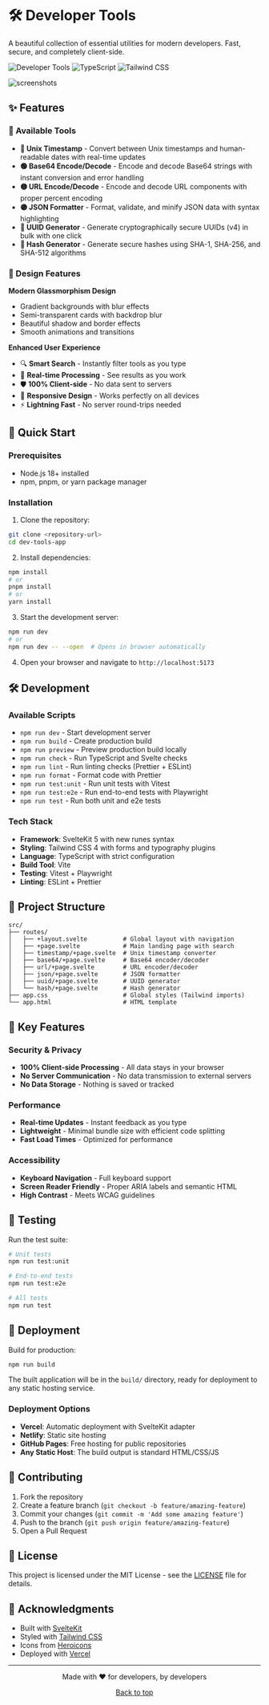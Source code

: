 # 🛠️ Developer Tools

A beautiful collection of essential utilities for modern developers. Fast, secure, and completely client-side.

![Developer Tools](https://img.shields.io/badge/Built%20with-SvelteKit%205-FF3E00?style=for-the-badge&logo=svelte&logoColor=white)
![TypeScript](https://img.shields.io/badge/TypeScript-007ACC?style=for-the-badge&logo=typescript&logoColor=white)
![Tailwind CSS](https://img.shields.io/badge/Tailwind_CSS-38B2AC?style=for-the-badge&logo=tailwind-css&logoColor=white)

![screenshots](../docs/images/SCR-20250702-lmnf.png)

## ✨ Features

### 🔧 Available Tools

- **🔵 Unix Timestamp** - Convert between Unix timestamps and human-readable dates with real-time updates
- **🟢 Base64 Encode/Decode** - Encode and decode Base64 strings with instant conversion and error handling
- **🟡 URL Encode/Decode** - Encode and decode URL components with proper percent encoding
- **🟣 JSON Formatter** - Format, validate, and minify JSON data with syntax highlighting
- **🌸 UUID Generator** - Generate cryptographically secure UUIDs (v4) in bulk with one click
- **🔴 Hash Generator** - Generate secure hashes using SHA-1, SHA-256, and SHA-512 algorithms

### 🎨 Design Features

**Modern Glassmorphism Design**
- Gradient backgrounds with blur effects
- Semi-transparent cards with backdrop blur
- Beautiful shadow and border effects
- Smooth animations and transitions

**Enhanced User Experience**
- 🔍 **Smart Search** - Instantly filter tools as you type
- 🎯 **Real-time Processing** - See results as you work
- 🛡️ **100% Client-side** - No data sent to servers
- 📱 **Responsive Design** - Works perfectly on all devices
- ⚡ **Lightning Fast** - No server round-trips needed

## 🚀 Quick Start

### Prerequisites

- Node.js 18+ installed
- npm, pnpm, or yarn package manager

### Installation

1. Clone the repository:
```bash
git clone <repository-url>
cd dev-tools-app
```

2. Install dependencies:
```bash
npm install
# or
pnpm install
# or
yarn install
```

3. Start the development server:
```bash
npm run dev
# or
npm run dev -- --open  # Opens in browser automatically
```

4. Open your browser and navigate to `http://localhost:5173`

## 🛠️ Development

### Available Scripts

- `npm run dev` - Start development server
- `npm run build` - Create production build
- `npm run preview` - Preview production build locally
- `npm run check` - Run TypeScript and Svelte checks
- `npm run lint` - Run linting checks (Prettier + ESLint)
- `npm run format` - Format code with Prettier
- `npm run test:unit` - Run unit tests with Vitest
- `npm run test:e2e` - Run end-to-end tests with Playwright
- `npm run test` - Run both unit and e2e tests

### Tech Stack

- **Framework**: SvelteKit 5 with new runes syntax
- **Styling**: Tailwind CSS 4 with forms and typography plugins
- **Language**: TypeScript with strict configuration
- **Build Tool**: Vite
- **Testing**: Vitest + Playwright
- **Linting**: ESLint + Prettier

## 📁 Project Structure

```
src/
├── routes/
│   ├── +layout.svelte          # Global layout with navigation
│   ├── +page.svelte            # Main landing page with search
│   ├── timestamp/+page.svelte  # Unix timestamp converter
│   ├── base64/+page.svelte     # Base64 encoder/decoder
│   ├── url/+page.svelte        # URL encoder/decoder
│   ├── json/+page.svelte       # JSON formatter
│   ├── uuid/+page.svelte       # UUID generator
│   └── hash/+page.svelte       # Hash generator
├── app.css                     # Global styles (Tailwind imports)
└── app.html                    # HTML template
```

## 🎯 Key Features

### Security & Privacy
- **100% Client-side Processing** - All data stays in your browser
- **No Server Communication** - No data transmission to external servers
- **No Data Storage** - Nothing is saved or tracked

### Performance
- **Real-time Updates** - Instant feedback as you type
- **Lightweight** - Minimal bundle size with efficient code splitting
- **Fast Load Times** - Optimized for performance

### Accessibility
- **Keyboard Navigation** - Full keyboard support
- **Screen Reader Friendly** - Proper ARIA labels and semantic HTML
- **High Contrast** - Meets WCAG guidelines

## 🧪 Testing

Run the test suite:

```bash
# Unit tests
npm run test:unit

# End-to-end tests
npm run test:e2e

# All tests
npm run test
```

## 🚀 Deployment

Build for production:

```bash
npm run build
```

The built application will be in the `build/` directory, ready for deployment to any static hosting service.

### Deployment Options

- **Vercel**: Automatic deployment with SvelteKit adapter
- **Netlify**: Static site hosting
- **GitHub Pages**: Free hosting for public repositories
- **Any Static Host**: The build output is standard HTML/CSS/JS

## 🤝 Contributing

1. Fork the repository
2. Create a feature branch (`git checkout -b feature/amazing-feature`)
3. Commit your changes (`git commit -m 'Add some amazing feature'`)
4. Push to the branch (`git push origin feature/amazing-feature`)
5. Open a Pull Request

## 📄 License

This project is licensed under the MIT License - see the [LICENSE](LICENSE) file for details.

## 🙏 Acknowledgments

- Built with [SvelteKit](https://kit.svelte.dev/)
- Styled with [Tailwind CSS](https://tailwindcss.com/)
- Icons from [Heroicons](https://heroicons.com/)
- Deployed with [Vercel](https://vercel.com/)

---

<div align="center">
  <p>Made with ❤️ for developers, by developers</p>
  <p>
    <a href="#top">Back to top</a>
  </p>
</div>